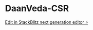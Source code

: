 # DaanVeda-CSR

[Edit in StackBlitz next generation editor ⚡️](https://stackblitz.com/~/github.com/ibashir-veda/DaanVeda-CSR)